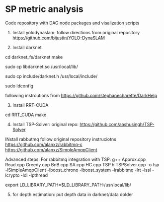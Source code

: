 # SP metric analysis
 Code repository with DAG node packages and visalization scripts
 
 1. Install yolodynaslam: follow directions from original repository
 https://github.com/bijustin/YOLO-DynaSLAM
 
 2. Install darknet
 
 cd darknet_fs/darknet
 make
 
 sudo cp libdarknet.so /usr/local/lib/
 
 sudo cp include/darknet.h /usr/local/include/
 
 sudo ldconfig
 
following instrcutions from https://github.com/stephanecharette/DarkHelp

3. Install RRT-CUDA

cd RRT_CUDA
make

4. Install TSP-Solver: original repo:
https://github.com/aashusingh/TSP-Solver 

INstall rabbutmq
follow original repository instruciotns 
https://github.com/alanxz/rabbitmq-c
https://github.com/alanxz/SimpleAmqpClient

Advanced steps:
For rabbitmq integration with TSP:
g++ Approx.cpp Read.cpp Greedy.cpp BnB.cpp SA.cpp HC.cpp TSP.h TSPSolver.cpp -o tsp -lSimpleAmqpClient -lboost_chrono -lboost_system -lrabbitmq -lrt -lssl -lcrypto -ldl -lpthread

export LD_LIBRARY_PATH=$LD_LIBRARY_PATH:/usr/local/lib/

5. for depth estimation: put depth data in darknet/data dolder 
